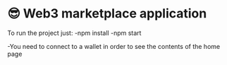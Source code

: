 # 😎 Web3 marketplace application


To run the project just:
-npm install
-npm start

-You need to connect to a wallet in order to see the contents of the home page
